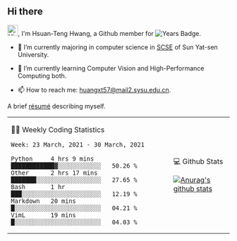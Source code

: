 ## Hi there

<!-- profile views -->

<img height="25" src='https://qpluspicture.oss-cn-beijing.aliyuncs.com/6LjjQA/Hi.gif' alt='Hi' width="24"/>, I'm Hsuan-Teng Hwang, a Github member for 
![Years Badge](https://badges.pufler.dev/years/huangxt57).
<!-- and the number of visitors for this page is  -->
<!-- ![](https://komarev.com/ghpvc/?username=huangxt57&color=blue&label=PROFILE+VIEWS). -->


- 🔭 I’m currently majoring in computer science in [SCSE](http://sdcs.sysu.edu.cn) of Sun Yat-sen University.

- 🌱 I’m currently learning Computer Vision and High-Performance Computing both.

<!-- - 🤔 I’m looking for help with video understanding, HPC programming. -->

- 📫 How to reach me: [huangxt57@mail2.sysu.edu.cn](huangxt57@mail2.sysu.edu.cn).

A brief [résumé](http://melon-hwang.top/about/) describing myself.

<table align="center">

<td>

🧑‍💻 Weekly Coding Statistics
<!--START_SECTION:waka-->
```text
Week: 23 March, 2021 - 30 March, 2021

Python     4 hrs 9 mins    ████████████▓░░░░░░░░░░░░   50.26 % 
Other      2 hrs 17 mins   ███████░░░░░░░░░░░░░░░░░░   27.65 % 
Bash       1 hr            ███░░░░░░░░░░░░░░░░░░░░░░   12.19 % 
Markdown   20 mins         █░░░░░░░░░░░░░░░░░░░░░░░░   04.21 % 
VimL       19 mins         █░░░░░░░░░░░░░░░░░░░░░░░░   04.03 % 
```
<!--END_SECTION:waka-->

</td>

<td>

💻 Github Stats

[![Anurag's github stats](https://github-readme-stats.vercel.app/api?username=huangxt57&hide=prs&show_icons=true)](https://github.com/anuraghazra/github-readme-stats)

</td>

</table>